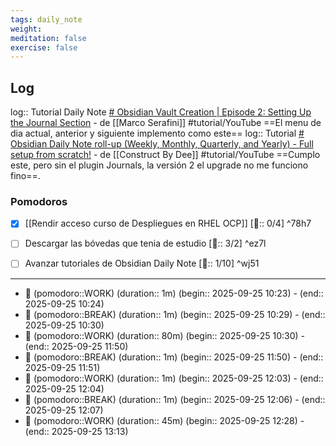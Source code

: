 ```yaml
---
tags: daily_note
weight:
meditation: false
exercise: false
---
```

## Log

log:: Tutorial Daily Note [# Obsidian Vault Creation | Episode 2: Setting Up the Journal Section](https://youtu.be/BgtVZFGNyOI?si=--WxPXxmLAXGopbk) - de [[Marco Serafini]] #tutorial/YouTube  ==El menu de dia actual, anterior y siguiente implemento como este==
log:: Tutorial [# Obsidian Daily Note roll-up (Weekly, Monthly, Quarterly, and Yearly) - Full setup from scratch!](https://youtu.be/m5SYja0V29w?si=PrqM5kCwIPlMt-UP) - de [[Construct By Dee]] #tutorial/YouTube  ==Cumplo este, pero sin el plugin Journals, la versión 2 el upgrade no me funciono fino==.
### Pomodoros

- [x]  [[Rendir acceso curso de Despliegues en RHEL OCP]]  [🍅:: 0/4] ^78h7
- [ ] Descargar las bóvedas que tenia de estudio [🍅:: 3/2] ^ez7l
- [ ] Avanzar tutoriales de Obsidian Daily Note [🍅:: 1/10]  ^wj51


---

- 🍅 (pomodoro::WORK) (duration:: 1m) (begin:: 2025-09-25 10:23) - (end:: 2025-09-25 10:24)
- 🥤 (pomodoro::BREAK) (duration:: 1m) (begin:: 2025-09-25 10:29) - (end:: 2025-09-25 10:30)
- 🍅 (pomodoro::WORK) (duration:: 80m) (begin:: 2025-09-25 10:30) - (end:: 2025-09-25 11:50)
- 🥤 (pomodoro::BREAK) (duration:: 1m) (begin:: 2025-09-25 11:50) - (end:: 2025-09-25 11:51)
- 🍅 (pomodoro::WORK) (duration:: 1m) (begin:: 2025-09-25 12:03) - (end:: 2025-09-25 12:04)
- 🥤 (pomodoro::BREAK) (duration:: 1m) (begin:: 2025-09-25 12:06) - (end:: 2025-09-25 12:07)
- 🍅 (pomodoro::WORK) (duration:: 45m) (begin:: 2025-09-25 12:28) - (end:: 2025-09-25 13:13)